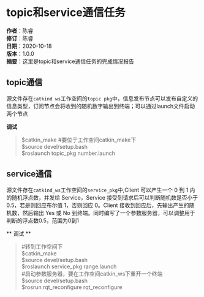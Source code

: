 # topic和service通信任务
**作者**：陈睿    
**修订**：陈睿    
**日期**：2020-10-18            
**版本**：1.0.0      
**摘要**：这里是topic和service通信任务的完成情况报告     

## topic通信
源文件存在`catkind ws`工作空间的`topic pkg`中，信息发布节点可以发布自定义的信息类型，订阅节点会将收到的随机数字输出到终端；可以通过launch文件启动两个节点     

**调试**     
> $catkin_make #要位于工作空间catkin_make下    
> $source devel/setup.bash    
> $roslaunch topic_pkg number.launch   

## service通信   
源文件存在`catkind_ws`工作空间的`service_pkg`中,Client 可以产生一个 0 到 1 内的随机浮点数，并发给 Service，Service 接受到请求后可以判断随机数是否小于 0.5，若是则回应布尔值 1，否则回应 0。Client 接收到回应后，先输出产生的随机数，然后输出 Yes 或 No 到终端。同时编写了一个参数服务器，可以调整用于判断的浮点数0.5，范围为0到1

** 调试 **   
>#转到工作空间下    
>$catkin_make    
>$source devel/setup.bash    
>$roslaunch service_pkg range.launch     
>#启动参数服务器，要在工作空间catkin_ws下重开一个终端   
>$source devel/setup.bash    
>$rosrun rqt_reconfigure rqt_reconfigure    


